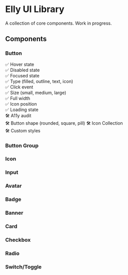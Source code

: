 # Elly UI Library

A collection of core components. Work in progress.

## Components

### Button

✅ Hover state  
✅ Disabled state  
✅ Focused state  
✅ Type (filled, outline, text, icon)  
✅ Click event  
✅ Size (small, medium, large)  
✅ Full width  
✅ Icon position  
✅ Loading state  
🛠 A11y audit  
🛠 Button shape (rounded, square, pill)
🛠 Icon Collection  
🛠 Custom styles

### Button Group

### Icon

### Input

### Avatar

### Badge

### Banner

### Card

### Checkbox

### Radio

### Switch/Toggle
